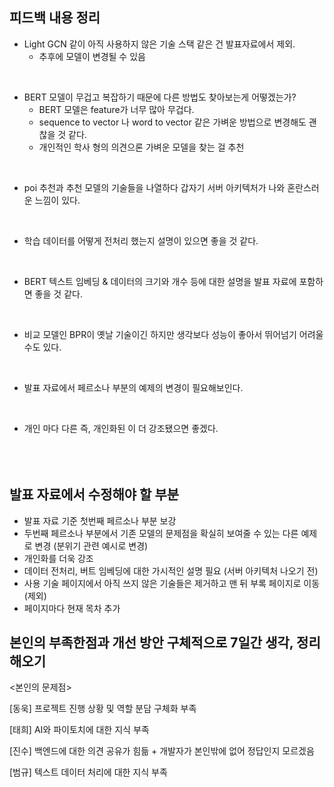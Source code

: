 ## 피드백 내용 정리
- Light GCN 같이 아직 사용하지 않은 기술 스택 같은 건 발표자료에서 제외.
  - 추후에 모델이 변경될 수 있음
<br>

- BERT 모델이 무겁고 복잡하기 때문에 다른 방법도 찾아보는게 어떻겠는가?
  - BERT 모델은 feature가 너무 많아 무겁다.
  - sequence to vector 나 word to vector 같은 가벼운 방법으로 변경해도 괜찮을 것 같다.
  - 개인적인 학사 형의 의견으론 가벼운 모델을 찾는 걸 추천

    
<br>

- poi 추천과 추천 모델의 기술들을 나열하다 갑자기 서버 아키텍처가 나와 혼란스러운 느낌이 있다.
<br>

- 학습 데이터를 어떻게 전처리 했는지 설명이 있으면 좋을 것 같다.
<br>

- BERT 텍스트 임베딩 & 데이터의 크기와 개수 등에 대한 설명을 발표 자료에 포함하면 좋을 것 같다.
<br>

- 비교 모델인 BPR이 옛날 기술이긴 하지만 생각보다 성능이 좋아서 뛰어넘기 어려울 수도 있다.
<br>

- 발표 자료에서 페르소나 부분의 예제의 변경이 필요해보인다.
<br>

- 개인 마다 다른 즉, 개인화된 이 더 강조됐으면 좋겠다.
<br><br><br><br>

## 발표 자료에서 수정해야 할 부분
- 발표 자료 기준 첫번째 페르소나 부분 보강
- 두번째 페르소나 부분에서 기존 모델의 문제점을 확실히 보여줄 수 있는 다른 예제로 변경 (분위기 관련 예시로 변경)
- 개인화를 더욱 강조
- 데이터 전처리, 버트 임베딩에 대한 가시적인 설명 필요 (서버 아키텍처 나오기 전)
- 사용 기술 페이지에서 아직 쓰지 않은 기술들은 제거하고 맨 뒤 부록 페이지로 이동 (제외)
- 페이지마다 현재 목차 추가

## 본인의 부족한점과 개선 방안 구체적으로 7일간 생각, 정리해오기
<본인의 문제점>

[동욱]
프로젝트 진행 상황 및 역할 분담 구체화 부족

[태희]
AI와 파이토치에 대한 지식 부족

[진수]
백엔드에 대한 의견 공유가 힘듦 + 개발자가 본인밖에 없어 정답인지 모르겠음

[범규]
텍스트 데이터 처리에 대한 지식 부족